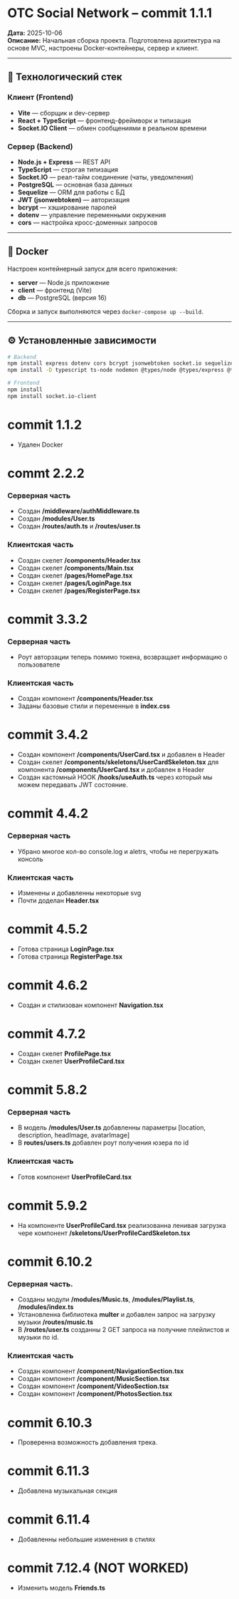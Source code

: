 # OTC Social Network – commit 1.1.1

**Дата:** 2025-10-06  
**Описание:** Начальная сборка проекта. Подготовлена архитектура на основе MVC, настроены Docker-контейнеры, сервер и клиент.

---

## 🧩 Технологический стек

### **Клиент (Frontend)**
- **Vite** — сборщик и dev-сервер  
- **React + TypeScript** — фронтенд-фреймворк и типизация  
- **Socket.IO Client** — обмен сообщениями в реальном времени  

### **Сервер (Backend)**
- **Node.js + Express** — REST API  
- **TypeScript** — строгая типизация  
- **Socket.IO** — реал-тайм соединение (чаты, уведомления)  
- **PostgreSQL** — основная база данных  
- **Sequelize** — ORM для работы с БД  
- **JWT (jsonwebtoken)** — авторизация  
- **bcrypt** — хэширование паролей  
- **dotenv** — управление переменными окружения  
- **cors** — настройка кросс-доменных запросов  

---

## 🐳 Docker

Настроен контейнерный запуск для всего приложения:  
- **server** — Node.js приложение  
- **client** — фронтенд (Vite)  
- **db** — PostgreSQL (версия 16)  

Сборка и запуск выполняются через `docker-compose up --build`.

---

## ⚙️ Установленные зависимости

```bash
# Backend
npm install express dotenv cors bcrypt jsonwebtoken socket.io sequelize pg pg-hstore
npm install -D typescript ts-node nodemon @types/node @types/express @types/cors @types/jsonwebtoken

# Frontend
npm install
npm install socket.io-client
```

# commit 1.1.2

- Удален Docker

# commt 2.2.2

### Серверная часть

- Создан **/middleware/authMiddleware.ts**
- Создан **/modules/User.ts**
- Создан **/routes/auth.ts** и **/routes/user.ts**

### Клиентская часть

- Создан скелет **/components/Header.tsx**
- Создан скелет **/components/Main.tsx**
- Создан скелет **/pages/HomePage.tsx**
- Создан скелет **/pages/LoginPage.tsx**
- Создан скелет **/pages/RegisterPage.tsx**

# commit 3.3.2

### Серверная часть

- Роут авторзации теперь помимо токена, возвращает информацию о пользователе

### Клиентская часть

- Создан компонент **/components/Header.tsx**
- Заданы базовые стили и переменные в **index.css**

# commit 3.4.2

- Создан компонент **/components/UserCard.tsx** и добавлен в Header
- Создан скелет **/components/skeletons/UserCardSkeleton.tsx** для компонента **/components/UserCard.tsx** и добавлен в Header
- Создан кастомный HOOK **/hooks/useAuth.ts** через который мы можем передавать JWT состояние.

# commit 4.4.2

### Серверная часть

- Убрано многое кол-во console.log и aletrs, чтобы не перегружать консоль

### Клиентская часть

- Изменены и добавленны некоторые svg
- Почти доделан **Header.tsx** 

# commit 4.5.2

- Готова страница **LoginPage.tsx**
- Готова страница **RegisterPage.tsx**

# commit 4.6.2

- Создан и стилизован компонент **Navigation.tsx**

# commit 4.7.2

- Создан скелет **ProfilePage.tsx**
- Создан скелет **UserProfileCard.tsx**

# commit 5.8.2

### Серверная часть

- В модель **/modules/User.ts** добавленны параметры [location, description, headImage, avatarImage]
- В **routes/users.ts** добавлен роут получения юзера по id

### Клиентская часть

- Готов компонент **UserProfileCard.tsx**

# commit 5.9.2

- На компоненте **UserProfileCard.tsx** реализованна ленивая загрузка чере компонент **/skeletons/UserProfileCardSkeleton.tsx**

# commit 6.10.2

### Серверная часть.

- Созданы модули **/modules/Music.ts**, **/modules/Playlist.ts**, **/modules/index.ts**
- Установленна библиотека **multer** и добавлен запрос на загрузку музыки **/routes/music.ts**
- В **/routes/user.ts** созданны 2 GET запроса на получние плейлистов и музыки по id.

### Клиентская часть

- Создан компонент **/component/NavigationSection.tsx**
- Создан компонент **/component/MusicSection.tsx**
- Создан компонент **/component/VideoSection.tsx**
- Создан компонент **/component/PhotosSection.tsx**

# commit 6.10.3

- Проверенна возможность добавления трека.

# commit 6.11.3

- Добавлена музыкальная секция

# commit 6.11.4

- Добавленны небольшие изменения в стилях

# commit 7.12.4 (NOT WORKED)

- Изменить модель **Friends.ts**